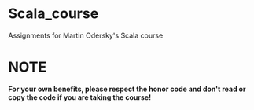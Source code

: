 # Scala_course
Assignments for Martin Odersky's Scala course

# NOTE
**For your own benefits, please respect the honor code and don't read or copy the code if you are taking the course!**
